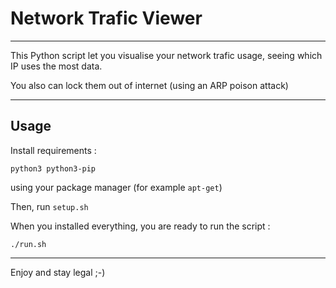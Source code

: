 # Network Trafic Viewer

---

This Python script let you visualise your network trafic usage, seeing which IP uses the most data.

You also can lock them out of internet (using an ARP poison attack)

---

## Usage

Install requirements :

    python3 python3-pip

using your package manager (for example `apt-get`)

Then, run `setup.sh`

When you installed everything, you are ready to run the script :

    ./run.sh

---

Enjoy and stay legal ;-)
